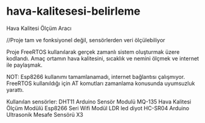 # hava-kalitesesi-belirleme
Hava Kalitesi Ölçüm Aracı

//Proje tam ve fonksiyonel değil, sensörlerden veri ölçülebiliyor

Proje FreeRTOS kullanılarak gerçek zamanlı sistem oluşturmak üzere kodlandı.
Amaç ortamın hava kalitesini, sıcaklık ve nemini ölçmek ve internet ile paylaşmak.

NOT: Esp8266 kullanımı tamamlanamadı, internet bağlantısı çalışmıyor. 
FreeRTOS kullanıldığı için AT komutları zamanlama konusunda uyumsuzluk yarattı.


Kullanılan sensörler:
DHT11 Arduino Sensör Modulü
MQ-135 Hava Kalitesi Ölçüm Modülü
Esp8266 Seri Wifi Modül
LDR led diyot
HC-SR04 Arduino Ultrasonik Mesafe Sensörü  X3

